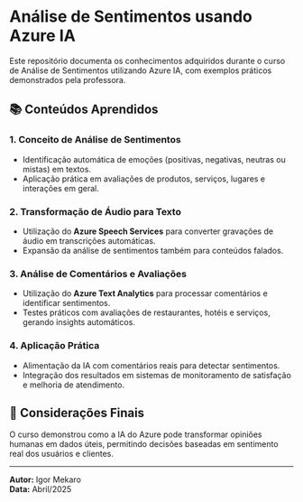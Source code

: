 # Análise de Sentimentos usando Azure IA

Este repositório documenta os conhecimentos adquiridos durante o curso de Análise de Sentimentos utilizando Azure IA, com exemplos práticos demonstrados pela professora.

## 📚 Conteúdos Aprendidos

### 1. Conceito de Análise de Sentimentos
- Identificação automática de emoções (positivas, negativas, neutras ou mistas) em textos.
- Aplicação prática em avaliações de produtos, serviços, lugares e interações em geral.

### 2. Transformação de Áudio para Texto
- Utilização do **Azure Speech Services** para converter gravações de áudio em transcrições automáticas.
- Expansão da análise de sentimentos também para conteúdos falados.

### 3. Análise de Comentários e Avaliações
- Utilização do **Azure Text Analytics** para processar comentários e identificar sentimentos.
- Testes práticos com avaliações de restaurantes, hotéis e serviços, gerando insights automáticos.

### 4. Aplicação Prática
- Alimentação da IA com comentários reais para detectar sentimentos.
- Integração dos resultados em sistemas de monitoramento de satisfação e melhoria de atendimento.

## 🚀 Considerações Finais

O curso demonstrou como a IA do Azure pode transformar opiniões humanas em dados úteis, permitindo decisões baseadas em sentimento real dos usuários e clientes.

---

**Autor:** Igor Mekaro  
**Data:** Abril/2025
